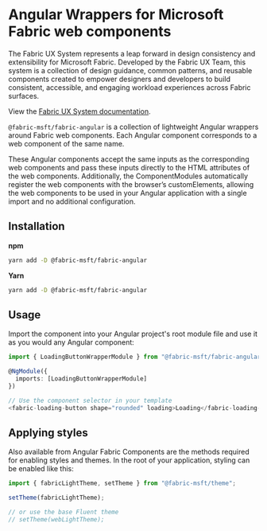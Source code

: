# Angular Wrappers for Microsoft Fabric web components

The Fabric UX System represents a leap forward in design consistency and extensibility for Microsoft Fabric. Developed by the Fabric UX Team, this system is a collection of design guidance, common patterns, and reusable components created to empower designers and developers to build consistent, accessible, and engaging workload experiences across Fabric surfaces.

View the [Fabric UX System documentation](https://aka.ms/fabricux).

`@fabric-msft/fabric-angular` is a collection of lightweight Angular wrappers around Fabric web components. Each Angular component corresponds to a web component of the same name.

These Angular components accept the same inputs as the corresponding web components and pass these inputs directly to the HTML attributes of the web components. Additionally, the ComponentModules automatically register the web components with the browser’s customElements, allowing the web components to be used in your Angular application with a single import and no additional configuration.

## Installation

**npm**

```bash
yarn add -D @fabric-msft/fabric-angular
```

**Yarn**

```bash
yarn add -D @fabric-msft/fabric-angular
```

## Usage

Import the component into your Angular project's root module file and use it as you would any Angular component:

```typescript
import { LoadingButtonWrapperModule } from "@fabric-msft/fabric-angular";

@NgModule({
  imports: [LoadingButtonWrapperModule]
})

// Use the component selector in your template
<fabric-loading-button shape="rounded" loading>Loading</fabric-loading-button>
```

## Applying styles

Also available from Angular Fabric Components are the methods required for enabling styles and themes. In the root of your application, styling can be enabled like this:

```js
import { fabricLightTheme, setTheme } from "@fabric-msft/theme";

setTheme(fabricLightTheme);

// or use the base Fluent theme
// setTheme(webLightTheme);
```

